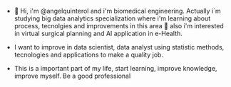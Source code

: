 - 👋 Hi, i'm @angelquinterol and i'm biomedical engineering. Actually i´m studying big data analytics specialization where i'm learning about process, tecnolgies and improvements in this area 👀 also i'm interested in virtual surgical planning and AI application in e-Health.

- I want to improve in data scientist, data analyst using statistic methods, tecnologies and applications to make a quality job.
  
- This is a important part of my life, start learning, improve knowledge, improve myself. Be a good professional

<!---
angelquinterol/angelquinterol is a ✨ special ✨ repository because its `README.md` (this file) appears on your GitHub profile.
You can click the Preview link to take a look at your changes.
--->

